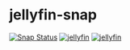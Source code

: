 # jellyfin-snap

[![Snap Status](https://build.snapcraft.io/badge/Lukewh/jellyfin-snap.svg)](https://build.snapcraft.io/user/Lukewh/jellyfin-snap)
[![jellyfin](https://snapcraft.io//jellyfin/badge.svg)](https://snapcraft.io/jellyfin)
[![jellyfin](https://snapcraft.io//jellyfin/trending.svg?name=0)](https://snapcraft.io/jellyfin)
